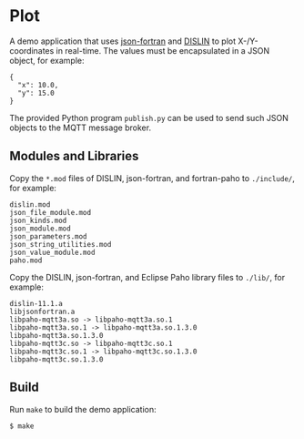 # Plot
A demo application that uses
[json-fortran](https://github.com/jacobwilliams/json-fortran/) and
[DISLIN](http://www.mps.mpg.de/dislin/) to plot X-/Y-coordinates in real-time.
The values must be encapsulated in a JSON object, for example:

```
{
  "x": 10.0,
  "y": 15.0
}
```

The provided Python program `publish.py` can be used to send such JSON objects
to the MQTT message broker.

## Modules and Libraries
Copy the `*.mod` files of DISLIN, json-fortran, and fortran-paho to
`./include/`, for example:

```
dislin.mod
json_file_module.mod
json_kinds.mod
json_module.mod
json_parameters.mod
json_string_utilities.mod
json_value_module.mod
paho.mod
```

Copy the DISLIN, json-fortran, and Eclipse Paho library files to `./lib/`, for
example:

```
dislin-11.1.a
libjsonfortran.a
libpaho-mqtt3a.so -> libpaho-mqtt3a.so.1
libpaho-mqtt3a.so.1 -> libpaho-mqtt3a.so.1.3.0
libpaho-mqtt3a.so.1.3.0
libpaho-mqtt3c.so -> libpaho-mqtt3c.so.1
libpaho-mqtt3c.so.1 -> libpaho-mqtt3c.so.1.3.0
libpaho-mqtt3c.so.1.3.0
```

## Build
Run `make` to build the demo application:

```
$ make
```
